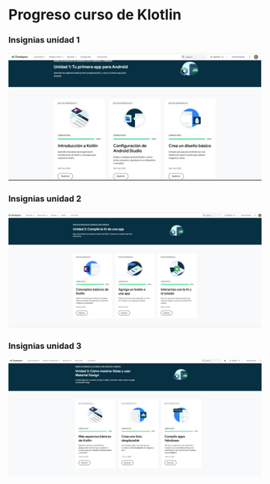 # Progreso curso de Klotlin

### Insignias unidad 1

![Unidad 1](Curso-Kotlin-Unidad-1.png)

### Insignias unidad 2

![Unidad 2](Curso-Kotlin-Unidad-2.png)

### Insignias unidad 3

![Unidad 3](Curso-Kotlin-Unidad-3.png)
